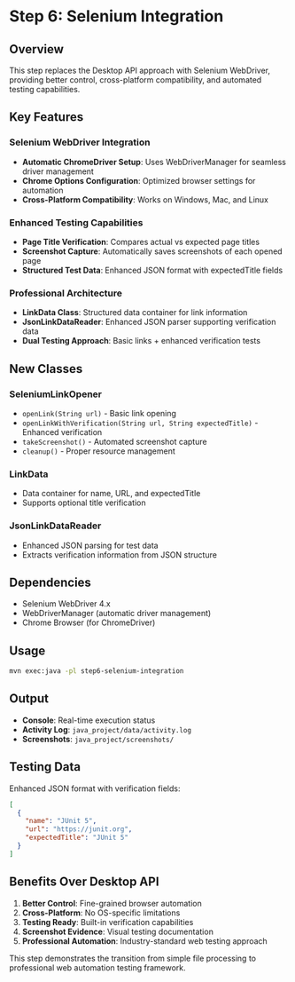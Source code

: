 # Step 6: Selenium Integration

## Overview
This step replaces the Desktop API approach with Selenium WebDriver, providing better control, cross-platform compatibility, and automated testing capabilities.

## Key Features

### Selenium WebDriver Integration
- **Automatic ChromeDriver Setup**: Uses WebDriverManager for seamless driver management
- **Chrome Options Configuration**: Optimized browser settings for automation
- **Cross-Platform Compatibility**: Works on Windows, Mac, and Linux

### Enhanced Testing Capabilities
- **Page Title Verification**: Compares actual vs expected page titles
- **Screenshot Capture**: Automatically saves screenshots of each opened page
- **Structured Test Data**: Enhanced JSON format with expectedTitle fields

### Professional Architecture
- **LinkData Class**: Structured data container for link information
- **JsonLinkDataReader**: Enhanced JSON parser supporting verification data
- **Dual Testing Approach**: Basic links + enhanced verification tests

## New Classes

### SeleniumLinkOpener
- `openLink(String url)` - Basic link opening
- `openLinkWithVerification(String url, String expectedTitle)` - Enhanced verification
- `takeScreenshot()` - Automated screenshot capture
- `cleanup()` - Proper resource management

### LinkData
- Data container for name, URL, and expectedTitle
- Supports optional title verification

### JsonLinkDataReader
- Enhanced JSON parsing for test data
- Extracts verification information from JSON structure

## Dependencies
- Selenium WebDriver 4.x
- WebDriverManager (automatic driver management)
- Chrome Browser (for ChromeDriver)

## Usage
```bash
mvn exec:java -pl step6-selenium-integration
```

## Output
- **Console**: Real-time execution status
- **Activity Log**: `java_project/data/activity.log`
- **Screenshots**: `java_project/screenshots/`

## Testing Data
Enhanced JSON format with verification fields:
```json
[
  {
    "name": "JUnit 5",
    "url": "https://junit.org",
    "expectedTitle": "JUnit 5"
  }
]
```

## Benefits Over Desktop API
1. **Better Control**: Fine-grained browser automation
2. **Cross-Platform**: No OS-specific limitations
3. **Testing Ready**: Built-in verification capabilities
4. **Screenshot Evidence**: Visual testing documentation
5. **Professional Automation**: Industry-standard web testing approach

This step demonstrates the transition from simple file processing to professional web automation testing framework.